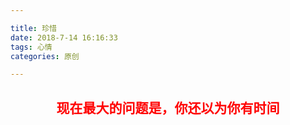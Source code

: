```yaml
---

title: 珍惜
date: 2018-7-14 16:16:33
tags: 心情
categories: 原创

---
```


<!-- ![](http://ohl8u210m.bkt.clouddn.com/) -->



## <center><font color=red>现在最大的问题是，你还以为你有时间</center>